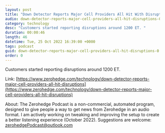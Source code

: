 ```yaml
---
layout: post
title: "Down Detector Reports Major Cell Providers All Hit With Disruptions "
audio: down-detector-reports-major-cell-providers-all-hit-disruptions-0
category: technology
desc: "Customers started reporting disruptions around 1200 ET. "
duration: 00:00:46
length: 46
datetime: Tue, 25 Oct 2022 16:39:00 +0000
tags: podcast
guid: down-detector-reports-major-cell-providers-all-hit-disruptions-0
order: 0
---
```

Customers started reporting disruptions around 1200 ET. 

Link: [https://www.zerohedge.com/technology/down-detector-reports-major-cell-providers-all-hit-disruptions](https://www.zerohedge.com/technology/down-detector-reports-major-cell-providers-all-hit-disruptions)

About: The Zerohedge Podcast is a non-commercial, automated program, designed to give people a way to get news from Zerohedge in an audio format.  I am actively working on tweaking and improving the setup to create a better listening experience (October 2022).  Suggestions are welcome: [zerohedgePodcast@outlook.com](mailto:zerohedgePodcast@outlook.com)